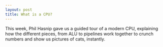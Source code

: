```yaml
---
layout: post
title: What is a CPU?
---
```


This week, Phil Hasnip gave us a guided tour of a modern CPU,
explaining how the different pieces, from ALU to pipelines work
together to crunch numbers and show us pictures of cats, instantly.
